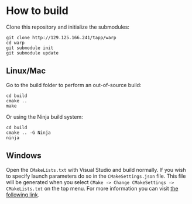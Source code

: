 # How to build

Clone this repository and initialize the submodules:

```
git clone http://129.125.166.241/tapp/warp
cd warp
git submodule init
git submodule update
```

## Linux/Mac

Go to the build folder to perform an out-of-source build:

```
cd build
cmake ..
make
```

Or using the Ninja build system:

```
cd build
cmake .. -G Ninja
ninja
```

## Windows

Open the `CMakeLists.txt` with Visual Studio and build normally. If you wish to
specify launch parameters do so in the `CMakeSettings.json` file. This file will
be generated when you select `CMake -> Change CMakeSettings -> CMakeLists.txt` on
the top menu. For more information you can visit [the following link][1].

[1]: https://blogs.msdn.microsoft.com/vcblog/2016/10/05/cmake-support-in-visual-studio/
